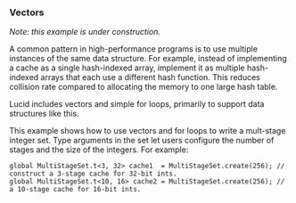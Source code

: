 ### Vectors

*Note: this example is under construction.*

A common pattern in high-performance programs is to use multiple instances of the same data structure. For example, instead of implementing a cache as a single hash-indexed array, implement it as multiple hash-indexed arrays that each use a different hash function. This reduces collision rate compared to allocating the memory to one large hash table.

Lucid includes vectors and simple for loops, primarily to support data structures like this. 

This example shows how to use vectors and for loops to write a mult-stage integer set. Type arguments in the set let users configure the number of stages and the size of the integers. For example: 

```
global MultiStageSet.t<3, 32> cache1  = MultiStageSet.create(256); // construct a 3-stage cache for 32-bit ints.
global MultiStageSet.t<10, 16> cache2 = MultiStageSet.create(256); // a 10-stage cache for 16-bit ints.
```

